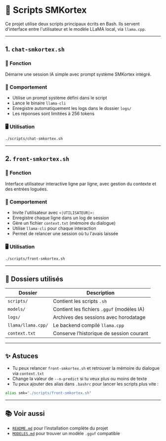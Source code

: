 # 📜 Scripts SMKortex

Ce projet utilise deux scripts principaux écrits en Bash. Ils servent d'interface entre l'utilisateur et le modèle LLaMA local, via `llama.cpp`.

---

## 1. `chat-smkortex.sh`

### 🎯 Fonction
Démarre une session IA simple avec prompt système SMKortex intégré.

### 🧪 Comportement
- Utilise un prompt système défini dans le script
- Lance le binaire `llama-cli`
- Enregistre automatiquement les logs dans le dossier `logs/`
- Les réponses sont limitées à 256 tokens

### 🖥️ Utilisation
```bash
./scripts/chat-smkortex.sh
```

---

## 2. `front-smkortex.sh`

### 🎯 Fonction
Interface utilisateur interactive ligne par ligne, avec gestion du contexte et des entrées loguées.

### 🧪 Comportement
- Invite l'utilisateur avec `<|UTILISATEUR|>:`
- Enregistre chaque ligne dans un log de session
- Gère un fichier `context.txt` (mémoire du dialogue)
- Utilise `llama-cli` pour chaque interaction
- Permet de relancer une session où tu l'avais laissée

### 🖥️ Utilisation
```bash
./scripts/front-smkortex.sh
```

---

## 📁 Dossiers utilisés

| Dossier     | Description                                |
|-------------|--------------------------------------------|
| `scripts/`  | Contient les scripts `.sh`                 |
| `models/`   | Contient les fichiers `.gguf` (modèles IA) |
| `logs/`     | Archives des sessions avec horodatage      |
| `llama/llama.cpp/` | Le backend compilé `llama.cpp`       |
| `context.txt` | Conserve l’historique de session courant |

---

## ✨ Astuces

- Tu peux relancer `front-smkortex.sh` et retrouver la mémoire du dialogue via `context.txt`
- Change la valeur de `--n-predict` si tu veux plus ou moins de texte
- Tu peux ajouter des alias dans `.bashrc` pour lancer les scripts plus vite :
```bash
alias smk="./scripts/front-smkortex.sh"
```

---

## 📚 Voir aussi

- [`README.md`](./README.md) pour l’installation complète du projet
- [`MODELES.md`](./MODELES.md) pour trouver un modèle `.gguf` compatible
```



